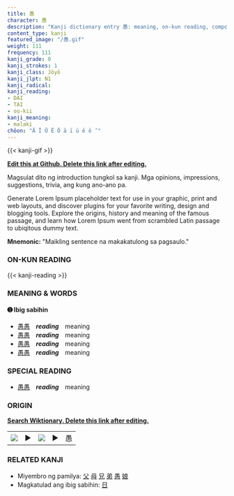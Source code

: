 ```yaml
---
title: 愚
character: 愚
description: "Kanji dictionary entry 愚: meaning, on-kun reading, compounds, origin, related kanji"
content_type: kanji
featured_image: "/愚.gif"
weight: 111
frequency: 111
kanji_grade: 0
kanji_strokes: 1
kanji_class: Jōyō
kanji_jlpt: N1
kanji_radical: 
kanji_reading: 
- DAI
- TAI
- oo-kii
kanji_meaning:
- malaki
chōon: "Ā Ī Ū Ē Ō ā ī ū ē ō ’"
---
```

[//]: # (Don't edit the line below. Kanji animated GIF code is automatically generated.)
{{< kanji-gif >}}

[//]: # (Edit below this line.)

**[Edit this at Github. Delete this link after editing.](https://github.com/tim0g/tim/tree/main/content/kanji/愚/index.md)**

Magsulat dito ng introduction tungkol sa kanji. Mga opinions, impressions, suggestions, trivia, ang kung ano-ano pa.

Generate Lorem Ipsum placeholder text for use in your graphic, print and web layouts, and discover plugins for your favorite writing, design and blogging tools. Explore the origins, history and meaning of the famous passage, and learn how Lorem Ipsum went from scrambled Latin passage to ubiqitous dummy text.
 
**Mnemonic:** "Maikling sentence na makakatulong sa pagsaulo."

### ON-KUN READING

[//]: # (Don't edit the line below. ON-KUN READING code is automatically generated.)
{{< kanji-reading >}}

### MEANING & WORDS

#### ➊ **Ibig sabihin**
  - [愚](../愚)[愚](../愚)　***reading***　meaning
  - [愚](../愚)[愚](../愚)　***reading***　meaning
  - [愚](../愚)[愚](../愚)　***reading***　meaning
  - [愚](../愚)[愚](../愚)　***reading***　meaning

### SPECIAL READING
  - [愚](../愚)[愚](../愚)　***reading***　meaning

### ORIGIN

**[Search Wiktionary. Delete this link after editing.](https://wiktionary.org/wiki/愚)**
<table class="kanji-table"><tr><td>
<img src="60px-愚-bronze.svg.png">
</td><td>▶</td><td>
<img src="60px-愚-oracle.svg.png">
</td><td>▶</td>
<td class="kanji-origin">愚</td>
</tr></table>

### RELATED KANJI
- Miyembro ng pamilya: [父](../父) [母](../母) [兄](../兄) [弟](../弟) [愚](../愚) [娘](../娘)
- Magkatulad ang ibig sabihin: [日](../日)
